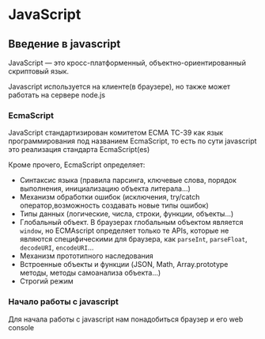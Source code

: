 # JavaScript

## Введение в javascript

JavaScript — это кросс-платформенный, объектно-ориентированный скриптовый язык. 

Javascript используется на клиенте\(в браузере\), но также может работать на сервере node.js

### EcmaScript

 JavaScript стандартизирован комитетом ECMA TC-39 как язык программирования под названием  EcmaScript, то есть по сути javascript это реализация стандарта EcmaScript\(es\)

Кроме прочего, EcmaScript определяет:

* Синтаксис языка \(правила парсинга, ключевые слова, порядок выполнения, инициализацию объекта литерала...\)
* Механизм обработки ошибок \(исключения, try/catch оператор,возможность создавать новые типы  ошибок\)
* Типы данных \(логические, числа, строки, функции, объекты...\)
* Глобальный объект. В браузерах глобальным объектом является `window`, но ECMAscript определяет только те APIs, которые не являются специфическими для браузера, как `parseInt`, `parseFloat`, `decodeURI`, `encodeURI`...
* Механизм прототипного наследования
* Встроенные объекты и функции \(JSON, Math, Array.prototype методы, методы самоанализа объекта...\)
* Строгий режим

### Начало работы с javascript

Для начала работы с javascript нам понадобиться браузер и его web console

